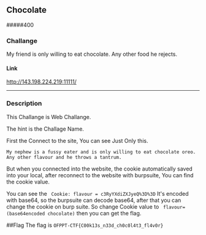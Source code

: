 ## Chocolate
#####400
### Challange

My friend is only willing to eat chocolate. Any other food he rejects.

#### Link
http://143.198.224.219:11111/

---
### Description

This Challange is Web Challange.

The hint is the Challage Name.

First the Connect to the site, You can see Just Only this.

```My nephew is a fussy eater and is only willing to eat chocolate oreo. Any other flavour and he throws a tantrum.```

But when you connected into the website, the cookie automatically saved into your local, after reconnect to the website with burpsuite, You can find the cookie value. 

You can see the 
``` Cookie: flavour = c3RyYXdiZXJyeQ%3D%3D```
It's encoded with base64, so the burpsuite can decode base64, after that you can change the cookie on burp suite. So change Cookie value to 
``` flavour=(base64encoded chocolate)```
then you can get the flag.


##Flag
The flag is ```OFPPT-CTF{C00k13s_n33d_ch0c0l4t3_fl4v0r}```